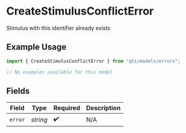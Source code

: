 # CreateStimulusConflictError

Stimulus with this identifier already exists

## Example Usage

```typescript
import { CreateStimulusConflictError } from "qti/models/errors";

// No examples available for this model
```

## Fields

| Field              | Type               | Required           | Description        |
| ------------------ | ------------------ | ------------------ | ------------------ |
| `error`            | *string*           | :heavy_check_mark: | N/A                |